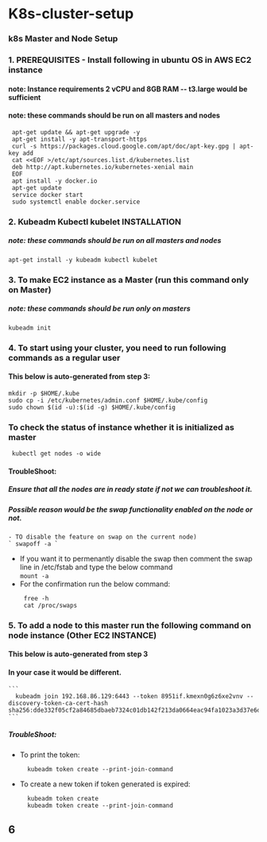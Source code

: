 # K8s-cluster-setup
### k8s Master and Node Setup
 ### 1. PREREQUISITES - Install following in ubuntu OS in AWS EC2 instance

 #### note: Instance requirements 2 vCPU  and 8GB RAM  -- t3.large would be sufficient
 #### note: these commands should be run on all masters and nodes
 ```
  apt-get update && apt-get upgrade -y  
  apt-get install -y apt-transport-https  
  curl -s https://packages.cloud.google.com/apt/doc/apt-key.gpg | apt-key add  
  cat <<EOF >/etc/apt/sources.list.d/kubernetes.list  
  deb http://apt.kubernetes.io/kubernetes-xenial main
  EOF  
  apt install -y docker.io  
  apt-get update
  service docker start
  sudo systemctl enable docker.service
 ```
### 2. Kubeadm Kubectl kubelet INSTALLATION
 ##### note: these commands should be run on all masters and nodes  
  ` apt-get install -y kubeadm kubectl kubelet `
  
### 3. To make EC2 instance as a Master (run this command only on Master)
 ##### note: these commands should be run only on masters
  ` kubeadm init `

### 4. To start using your cluster, you need to run following commands as a regular user
 #### This below is auto-generated from step 3:
  ```
  mkdir -p $HOME/.kube
  sudo cp -i /etc/kubernetes/admin.conf $HOME/.kube/config
  sudo chown $(id -u):$(id -g) $HOME/.kube/config
  ```
### To check the status of instance whether it is initialized as master 
 ` kubectl get nodes -o wide`
  
#### TroubleShoot:
  ##### Ensure that all the nodes are in ready state if not we can troubleshoot it. 
  ##### Possible reason would be the swap functionality enabled on the node or not.
    - TO disable the feature on swap on the current node)    
    ` swapoff -a `  
  - If you want it to permenantly disable the swap then
    comment the swap line in /etc/fstab and type the below command   
    ` mount -a `
  - For the confirmation run the below command:
    ```
     free -h 
     cat /proc/swaps
    ```
### 5. To add a node to this master run the following command on node instance (Other EC2 INSTANCE)
  #### This below is auto-generated from step 3
  #### In your case it would be different.
    ```
      kubeadm join 192.168.86.129:6443 --token 8951if.kmexn0g6z6xe2vnv --discovery-token-ca-cert-hash sha256:dde332f05cf2a84685dbaeb7324c01db142f213da0664eac94fa1023a3d37e6d 
    ``` 
  ##### TroubleShoot:
   - To print the token:     
	 ```
	   kubeadm token create --print-join-command
	 ```
  - To create a new token if token generated is expired:  
     ```
	   kubeadm token create
	   kubeadm token create --print-join-command
	 ```
  
      
## 6 
